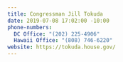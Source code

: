 ```yaml
---
title: Congressman Jill Tokuda
date: 2019-07-08 17:02:00 -10:00
phone-numbers:
  DC Office: "(202) 225-4906"
  Hawaii Office: "(808) 746-6220"
website: https://tokuda.house.gov/
---
```


